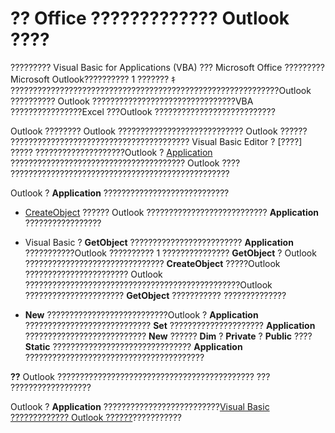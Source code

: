 
# ?? Office ????????????? Outlook ????

????????? Visual Basic for Applications (VBA) ??? Microsoft Office ?????????Microsoft Outlook?????????? 1 ??????? ｷ ????????????????????????????????????????????????????????????Outlook ?????????? Outlook ????????????????????????????????VBA ????????????????Excel ???Outlook ???????????????????????????

Outlook ???????? Outlook ???????????????????????????? Outlook ?????? ???????????????????????????????????????? Visual Basic Editor ? [????] ????? ????????????????????Outlook ? [Application](797003e7-ecd1-eccb-eaaf-32d6ddde8348.md) ??????????????????????????????????????? Outlook ???? ?????????????????????????????????????????????????

Outlook ?  **Application** ????????????????????????????


- [CreateObject](09b6ff5b-a750-c07d-7499-c1f8a00214fe.md) ?????? Outlook ??????????????????????????? **Application** ?????????????????
    
- Visual Basic ?  **GetObject** ????????????????????????? **Application** ???????????Outlook ?????????? 1 ??????????????? **GetObject** ? Outlook ??????????????????????????????? **CreateObject** ?????Outlook ??????????????????????? Outlook ????????????????????????????????????????????????Outlook ?????????????????????? **GetObject** ??????????? ??????????????
    
-  **New** ???????????????????????????Outlook ? **Application** ???????????????????????????? **Set** ????????????????????? **Application** ??????????????????????????? **New** ?????? **Dim** ? **Private** ? **Public** ???? **Static** ??????????????????????????????? **Application** ????????????????????????????????????????
    

 **??**  Outlook ???????????????????????????????????????????? ??? ??????????????????

Outlook ?  **Application** ??????????????????????????[Visual Basic ????????????? Outlook ??????](623f91af-cd50-1ff0-9519-5a39cbcf5d18.md)???????????

